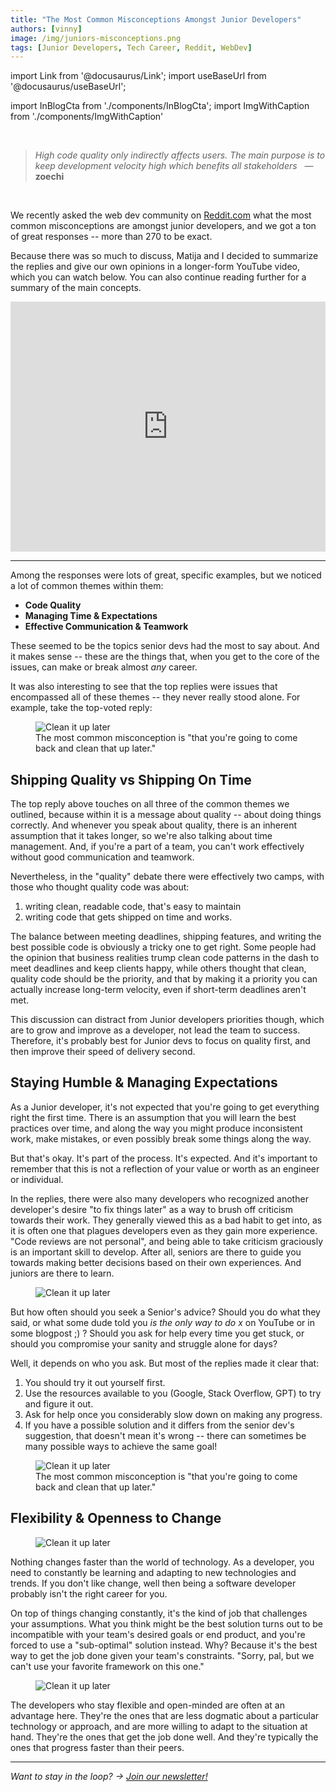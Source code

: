 ```yaml
---
title: "The Most Common Misconceptions Amongst Junior Developers"
authors: [vinny]
image: /img/juniors-misconceptions.png
tags: [Junior Developers, Tech Career, Reddit, WebDev]
---
```


import Link from '@docusaurus/Link';
import useBaseUrl from '@docusaurus/useBaseUrl';

import InBlogCta from './components/InBlogCta';
import ImgWithCaption from './components/ImgWithCaption'

<br/>

> *High code quality only indirectly affects users. The main purpose is to keep development velocity high which benefits all stakeholders* 
> &nbsp; — **zoechi**

<br/>

We recently asked the web dev community on [Reddit.com](https://www.reddit.com/r/webdev/comments/112im2m/senior_devs_what_are_the_most_damaging/) what the most common misconceptions are amongst junior developers, and we got a ton of great responses -- more than 270 to be exact.

Because there was so much to discuss, Matija and I decided to summarize the replies and give our own opinions in a longer-form YouTube video, which you can watch below. You can also continue reading further for a summary of the main concepts.

<iframe width="100%" height="400" src="https://www.youtube.com/embed/eermNn9VhOA" title="YouTube video player" frameborder="0" allow="accelerometer; autoplay; clipboard-write; encrypted-media; gyroscope; picture-in-picture; web-share" allowfullscreen></iframe>

<!--truncate-->

<hr/>

Among the responses were lots of great, specific examples, but we noticed a lot of common themes within them:

- **Code Quality**
- **Managing Time & Expectations**
- **Effective Communication & Teamwork**

These seemed to be the topics senior devs had the most to say about. And it makes sense -- these are the things that, when you get to the core of the issues, can make or break almost *any* career. 

It was also interesting to see that the top replies were issues that encompassed all of these themes -- they never really stood alone. For example, take the top-voted reply:

<p align='center'>
<figure>
<img style={{ width: "100%" }} alt="Clean it up later" src="https://s3.us-west-2.amazonaws.com/secure.notion-static.com/f9a8b445-b5a0-42c6-9df1-14e3beba8a01/Untitled.png?X-Amz-Algorithm=AWS4-HMAC-SHA256&X-Amz-Content-Sha256=UNSIGNED-PAYLOAD&X-Amz-Credential=AKIAT73L2G45EIPT3X45%2F20230222%2Fus-west-2%2Fs3%2Faws4_request&X-Amz-Date=20230222T192813Z&X-Amz-Expires=86400&X-Amz-Signature=8a02b8c40b67783ee784f916ee1201eb1c1ccd2091004dab09ee667dd858a6e6&X-Amz-SignedHeaders=host&response-content-disposition=filename%3D%22Untitled.png%22&x-id=GetObject" />
<figcaption class='image-caption' style={{ fontStyle: 'italic', opacity: 0.6, fontSize: '0.9rem'  }}>
The most common misconception is "that you're going to come back and clean that up later." 
</figcaption>
</figure>
</p>

## Shipping Quality vs Shipping On Time

The top reply above touches on all three of the common themes we outlined, because within it is a message about quality -- about doing things correctly. And whenever you speak about quality, there is an inherent assumption that it takes longer, so we're also talking about time management. And, if you're a part of a team, you can't work effectively without good communication and teamwork.

Nevertheless, in the "quality" debate there were effectively two camps, with those who thought quality code was about: 
 1. writing clean, readable code, that's easy to maintain 
 2. writing code that gets shipped on time and works.

The balance between meeting deadlines, shipping features, and writing the best possible code is obviously a tricky one to get right. Some people had the opinion that business realities trump clean code patterns in the dash to meet deadlines and keep clients happy, while others thought that clean, quality code should be the priority, and that by making it a priority you can actually increase long-term velocity, even if short-term deadlines aren't met.

This discussion can distract from Junior developers priorities though, which are to grow and improve as a developer, not lead the team to success. Therefore, it's probably best for Junior devs to focus on quality first, and then improve their speed of delivery second.

## Staying Humble & Managing Expectations

As a Junior developer, it's not expected that you're going to get everything right the first time. There is an assumption that you will learn the best practices over time, and along the way you might produce inconsistent work, make mistakes, or even possibly break some things along the way.

But that's okay. It's part of the process. It's expected. And it's important to remember that this is not a reflection of your value or worth as an engineer or individual. 

In the replies, there were also many developers who recognized another developer's desire "to fix things later" as a way to brush off criticism towards their work. They generally viewed this as a bad habit to get into, as it is often one that plagues developers even as they gain more experience. "Code reviews are not personal", and being able to take criticism graciously is an important skill to develop. After all, seniors are there to guide you towards making better decisions based on their own experiences. And juniors are there to learn.

<p align='center'>
<figure>
<img style={{ width: "100%" }} alt="Clean it up later" src="https://s3.us-west-2.amazonaws.com/secure.notion-static.com/e84db6dc-40a2-4684-9bc9-a1b3a95d7326/Untitled.png?X-Amz-Algorithm=AWS4-HMAC-SHA256&X-Amz-Content-Sha256=UNSIGNED-PAYLOAD&X-Amz-Credential=AKIAT73L2G45EIPT3X45%2F20230221%2Fus-west-2%2Fs3%2Faws4_request&X-Amz-Date=20230221T193817Z&X-Amz-Expires=86400&X-Amz-Signature=1a15ad80cacf1204c243cf15aa9e2374b9a28fb9a2bdb3d9677df14c8ab985d6&X-Amz-SignedHeaders=host&response-content-disposition=filename%3D%22Untitled.png%22&x-id=GetObject" />
</figure>
</p>

But how often should you seek a Senior's advice? Should you do what they said, or what some dude told you *is the only way to do x* on YouTube or in some blogpost ;) ? Should you ask for help every time you get stuck, or should you compromise your sanity and struggle alone for days?

Well, it depends on who you ask. But most of the replies made it clear that:
1. You should try it out yourself first.
2. Use the resources available to you (Google, Stack Overflow, GPT) to try and figure it out.
3. Ask for help once you considerably slow down on making any progress.
4. If you have a possible solution and it differs from the senior dev's suggestion, that doesn't mean it's wrong -- there can sometimes be many possible ways to achieve the same goal!


<p align='center'>
<figure>
<img style={{ width: "100%" }} alt="Clean it up later" src="https://s3.us-west-2.amazonaws.com/secure.notion-static.com/8fae0831-5b07-4c4e-bcb1-5443809a1c9f/Untitled.png?X-Amz-Algorithm=AWS4-HMAC-SHA256&X-Amz-Content-Sha256=UNSIGNED-PAYLOAD&X-Amz-Credential=AKIAT73L2G45EIPT3X45%2F20230221%2Fus-west-2%2Fs3%2Faws4_request&X-Amz-Date=20230221T195259Z&X-Amz-Expires=86400&X-Amz-Signature=381fc6af401e345a5a9a5519953fc2533badb94ea2e5584fe199eb6d7b9f9553&X-Amz-SignedHeaders=host&response-content-disposition=filename%3D%22Untitled.png%22&x-id=GetObject" />
<figcaption class='image-caption' style={{ fontStyle: 'italic', opacity: 0.6, fontSize: '0.9rem'  }}>
The most common misconception is "that you're going to come back and clean that up later." 
</figcaption>
</figure>
</p>

## Flexibility & Openness to Change 

<p align='center'>
<figure>
<img style={{ width: "100%" }} alt="Clean it up later" src="https://s3.us-west-2.amazonaws.com/secure.notion-static.com/ad48e287-9409-41a8-836b-5caeced40695/Untitled.png?X-Amz-Algorithm=AWS4-HMAC-SHA256&X-Amz-Content-Sha256=UNSIGNED-PAYLOAD&X-Amz-Credential=AKIAT73L2G45EIPT3X45%2F20230222%2Fus-west-2%2Fs3%2Faws4_request&X-Amz-Date=20230222T193315Z&X-Amz-Expires=86400&X-Amz-Signature=6352f3cb14c9f22db857d90b656dcb34c6eaee131ccf9029efe534c1c358053c&X-Amz-SignedHeaders=host&response-content-disposition=filename%3D%22Untitled.png%22&x-id=GetObject" />
</figure>
</p>

Nothing changes faster than the world of technology. As a developer, you need to constantly be learning and adapting to new technologies and trends. If you don't like change, well then being a software developer probably isn't the right career for you.

On top of things changing constantly, it's the kind of job that challenges your assumptions. What you think might be the best solution turns out to be incompatible with your team's desired goals or end product, and you're forced to use a "sub-optimal" solution instead. Why? Because it's the best way to 
get the job done given your team's constraints. "Sorry, pal, but we can't use your favorite framework on this one."

<p align='center'>
<figure>
<img style={{ width: "100%" }} alt="Clean it up later" src="https://s3.us-west-2.amazonaws.com/secure.notion-static.com/62b1a947-d8ef-406a-9b33-a89b30e23af3/Untitled.png?X-Amz-Algorithm=AWS4-HMAC-SHA256&X-Amz-Content-Sha256=UNSIGNED-PAYLOAD&X-Amz-Credential=AKIAT73L2G45EIPT3X45%2F20230222%2Fus-west-2%2Fs3%2Faws4_request&X-Amz-Date=20230222T194543Z&X-Amz-Expires=86400&X-Amz-Signature=ad7c767619af406e14e0183e0857eb7b8a75b94f2d07e95be7f998dd4ffed2d3&X-Amz-SignedHeaders=host&response-content-disposition=filename%3D%22Untitled.png%22&x-id=GetObject" />
</figure>
</p>

The developers who stay flexible and open-minded are often at an advantage here. They're the ones that are less dogmatic about a particular technology or approach, and are more willing to adapt to the situation at hand. They're the ones that get the job done well. And they're typically the ones that progress faster than their peers. 

<hr/>

*Want to stay in the loop? → [Join our newsletter!](/#signup)*

